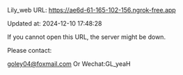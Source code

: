 Lily_web URL: https://ae6d-61-165-102-156.ngrok-free.app

Updated at: 2024-12-10 17:48:28

If you cannot open this URL, the server might be down.

Please contact: 

goley04@foxmail.com Or Wechat:GL_yeaH